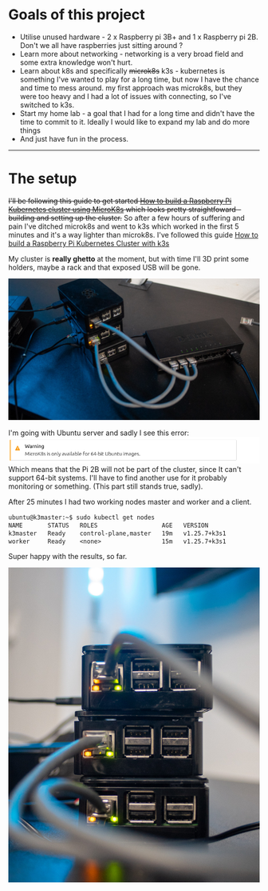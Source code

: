 # Goals of this project
- Utilise unused hardware - 2 x Raspberry pi 3B+ and 1 x Raspberry pi 2B. Don't we all have raspberries just sitting around ?
- Learn more about networking - networking is a very broad field and some extra knowledge won't hurt.
- Learn about k8s and specifically ~~microk8s~~ k3s - kubernetes is something I've wanted to play for a long time, but now I have the chance and time to mess around. my first approach was microk8s, but they were too heavy and I had a lot of issues with connecting, so I've switched to k3s.
- Start my home lab - a goal that I had for a long time and didn't have the time to commit to it. Ideally I would like to expand my lab and do more things
- And just have fun in the process.


---

# The setup

~~I'll be following this guide to get started [How to build a Raspberry Pi Kubernetes cluster using MicroK8s](https://ubuntu.com/tutorials/how-to-kubernetes-cluster-on-raspberry-pi#1-overview) which looks pretty straightfoward - building and setting up the cluster.~~
So after a few hours of suffering and pain I've ditched microk8s and went to k3s which worked in the first 5 minutes and it's a way lighter than microk8s. I've followed this guide [How to build a Raspberry Pi Kubernetes Cluster with k3s](https://medium.com/thinkport/how-to-build-a-raspberry-pi-kubernetes-cluster-with-k3s-76224788576c)

My cluster is **really ghetto** at the moment, but with time I'll 3D print some holders, maybe a rack and that exposed USB will be gone.

![cluster_setup](img/wide-shot.jpg)


I'm going with Ubuntu server and sadly I see this error: ![warning](img/warning.png)
Which means that the Pi 2B will not be part of the cluster, since It can't support 64-bit systems. I'll have to find another use for it probably monitoring or something. (This part still stands true, sadly).


After 25 minutes I had two working nodes master and worker and a client. 

```
ubuntu@k3master:~$ sudo kubectl get nodes
NAME       STATUS   ROLES                  AGE   VERSION
k3master   Ready    control-plane,master   19m   v1.25.7+k3s1
worker     Ready    <none>                 15m   v1.25.7+k3s1
```
Super happy with the results, so far. 

![pi_shot](img/bokeh-shot.jpg)

